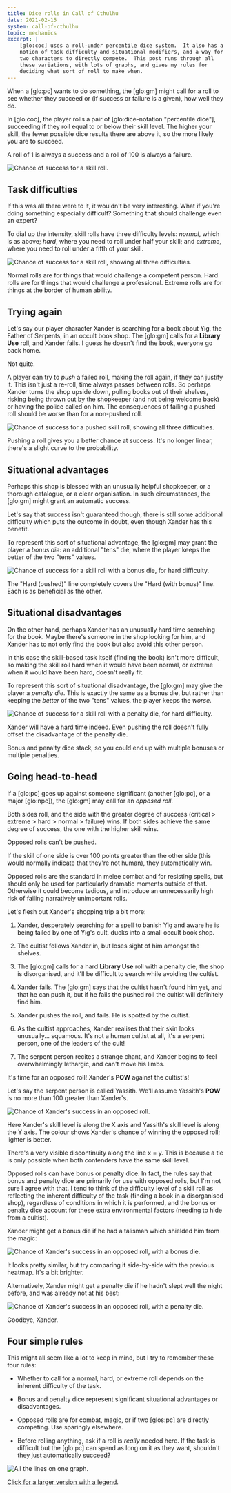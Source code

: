```yaml
---
title: Dice rolls in Call of Cthulhu
date: 2021-02-15
system: call-of-cthulhu
topic: mechanics
excerpt: |
    [glo:coc] uses a roll-under percentile dice system.  It also has a
    notion of task difficulty and situational modifiers, and a way for
    two characters to directly compete.  This post runs through all
    these variations, with lots of graphs, and gives my rules for
    deciding what sort of roll to make when.
---
```


When a [glo:pc] wants to do something, the [glo:gm] might call for a
roll to see whether they succeed or (if success or failure is a
given), how well they do.

In [glo:coc], the player rolls a pair of [glo:dice-notation
"percentile dice"], succeeding if they roll equal to or below their
skill level.  The higher your skill, the fewer possible dice results
there are above it, so the more likely you are to succeed.

A roll of 1 is always a success and a roll of 100 is always a failure.

![Chance of success for a skill roll.](files/dice-rolls-in-call-of-cthulhu/basic.png)


## Task difficulties

If this was all there were to it, it wouldn't be very interesting.
What if you're doing something especially difficult?  Something that
should challenge even an expert?

To dial up the intensity, skill rolls have three difficulty levels:
*normal*, which is as above; *hard*, where you need to roll under half
your skill; and *extreme*, where you need to roll under a fifth of
your skill.

![Chance of success for a skill roll, showing all three difficulties.](files/dice-rolls-in-call-of-cthulhu/difficulties.png)

Normal rolls are for things that would challenge a competent person.
Hard rolls are for things that would challenge a professional.
Extreme rolls are for things at the border of human ability.


## Trying again

Let's say our player character Xander is searching for a book about
Yig, the Father of Serpents, in an occult book shop.  The [glo:gm]
calls for a **Library Use** roll, and Xander fails.  I guess he
doesn't find the book, everyone go back home.

Not quite.

A player can try to *push* a failed roll, making the roll again, if
they can justify it.  This isn't just a re-roll, time always passes
between rolls.  So perhaps Xander turns the shop upside down, pulling
books out of their shelves, risking being thrown out by the shopkeeper
(and not being welcome back) or having the police called on him.  The
consequences of failing a pushed roll should be worse than for a
non-pushed roll.

![Chance of success for a pushed skill roll, showing all three difficulties.](files/dice-rolls-in-call-of-cthulhu/pushed.png)

Pushing a roll gives you a better chance at success.  It's no longer
linear, there's a slight curve to the probability.


## Situational advantages

Perhaps this shop is blessed with an unusually helpful shopkeeper, or
a thorough catalogue, or a clear organisation.  In such circumstances,
the [glo:gm] might grant an automatic success.

Let's say that success isn't guaranteed though, there is still some
additional difficulty which puts the outcome in doubt, even though
Xander has this benefit.

To represent this sort of situational advantage, the [glo:gm] may
grant the player a *bonus die*: an additional "tens" die, where the
player keeps the better of the two "tens" values.

![Chance of success for a skill roll with a bonus die, for hard difficulty.](files/dice-rolls-in-call-of-cthulhu/bonus.png)

The "Hard (pushed)" line completely covers the "Hard (with bonus)"
line.  Each is as beneficial as the other.


## Situational disadvantages

On the other hand, perhaps Xander has an unusually hard time searching
for the book.  Maybe there's someone in the shop looking for him, and
Xander has to not only find the book but also avoid this other person.

In this case the skill-based task itself (finding the book) isn't more
difficult, so making the skill roll hard when it would have been
normal, or extreme when it would have been hard, doesn't really fit.

To represent this sort of situational disadvantage, the [glo:gm] may
give the player a *penalty die*.  This is exactly the same as a bonus
die, but rather than keeping the *better* of the two "tens" values,
the player keeps the *worse*.

![Chance of success for a skill roll with a penalty die, for hard difficulty.](files/dice-rolls-in-call-of-cthulhu/penalty.png)

Xander will have a hard time indeed.  Even pushing the roll doesn't
fully offset the disadvantage of the penalty die.

Bonus and penalty dice stack, so you could end up with multiple
bonuses or multiple penalties.


## Going head-to-head

If a [glo:pc] goes up against someone significant (another [glo:pc],
or a major [glo:npc]), the [glo:gm] may call for an *opposed roll*.

Both sides roll, and the side with the greater degree of success
(critical > extreme > hard > normal > failure) wins.  If both sides
achieve the same degree of success, the one with the higher skill
wins.

Opposed rolls can't be pushed.

If the skill of one side is over 100 points greater than the other
side (this would normally indicate that they're not human), they
automatically win.

Opposed rolls are the standard in melee combat and for resisting
spells, but should only be used for particularly dramatic moments
outside of that.  Otherwise it could become tedious, and introduce an
unnecessarily high risk of failing narratively unimportant rolls.

Let's flesh out Xander's shopping trip a bit more:

1. Xander, desperately searching for a spell to banish Yig and aware
   he is being tailed by one of Yig's cult, ducks into a small occult
   book shop.

2. The cultist follows Xander in, but loses sight of him amongst the
   shelves.

3. The [glo:gm] calls for a hard **Library Use** roll with a penalty
   die; the shop is disorganised, and it'll be difficult to search
   while avoiding the cultist.

4. Xander fails.  The [glo:gm] says that the cultist hasn't found him
   yet, and that he can push it, but if he fails the pushed roll the
   cultist will definitely find him.

5. Xander pushes the roll, and fails.  He is spotted by the cultist.

6. As the cultist approaches, Xander realises that their skin looks
   unusually... squamous.  It's not a human cultist at all, it's a
   serpent person, one of the leaders of the cult!

7. The serpent person recites a strange chant, and Xander begins to
   feel overwhelmingly lethargic, and can't move his limbs.

It's time for an opposed roll!  Xander's **POW** against the cultist's!

Let's say the serpent person is called Yassith.  We'll assume
Yassith's **POW** is no more than 100 greater than Xander's.

![Chance of Xander's success in an opposed roll.](files/dice-rolls-in-call-of-cthulhu/opposed.png)

Here Xander's skill level is along the X axis and Yassith's skill
level is along the Y axis.  The colour shows Xander's chance of
winning the opposed roll; lighter is better.

There's a very visible discontinuity along the line x = y.  This is
because a tie is only possible when both contenders have the same
skill level.

Opposed rolls can have bonus or penalty dice.  In fact, the rules say
that bonus and penalty dice are primarily for use with opposed rolls,
but I'm not sure I agree with that.  I tend to think of the difficulty
level of a skill roll as reflecting the inherent difficulty of the
task (finding a book in a disorganised shop), regardless of conditions
in which it is performed, and the bonus or penalty dice account for
these extra environmental factors (needing to hide from a cultist).

Xander might get a bonus die if he had a talisman which shielded him
from the magic:

![Chance of Xander's success in an opposed roll, with a bonus die.](files/dice-rolls-in-call-of-cthulhu/opposed-bonus.png)

It looks pretty similar, but try comparing it side-by-side with the
previous heatmap.  It's a bit brighter.

Alternatively, Xander might get a penalty die if he hadn't slept well
the night before, and was already not at his best:

![Chance of Xander's success in an opposed roll, with a penalty die.](files/dice-rolls-in-call-of-cthulhu/opposed-penalty.png)

Goodbye, Xander.


## Four simple rules

This might all seem like a lot to keep in mind, but I try to remember
these four rules:

- Whether to call for a normal, hard, or extreme roll depends on the
  inherent difficulty of the task.

- Bonus and penalty dice represent significant situational advantages
  or disadvantages.

- Opposed rolls are for combat, magic, or if two [glos:pc] are
  directly competing.  Use sparingly elsewhere.

- Before rolling anything, ask if a roll is *really* needed here.  If
  the task is difficult but the [glo:pc] can spend as long on it as
  they want, shouldn't they just automatically succeed?

![All the lines on one graph.](files/dice-rolls-in-call-of-cthulhu/all.thumb.png)

[Click for a larger version with a legend](files/dice-rolls-in-call-of-cthulhu/all.png).
